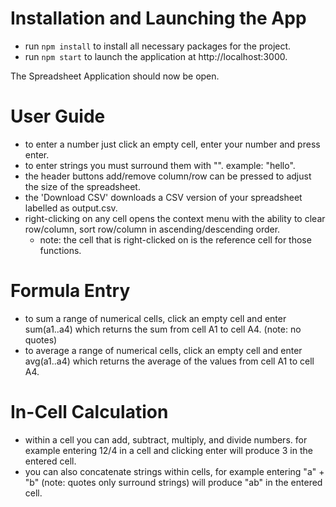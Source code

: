 # Installation and Launching the App

- run ```npm install``` to install all necessary packages for the project.
- run ```npm start``` to launch the application at http://localhost:3000.

The Spreadsheet Application should now be open. 

# User Guide

- to enter a number just click an empty cell, enter your number and press enter. 
- to enter strings you must surround them with "". example: "hello".
- the header buttons add/remove column/row can be pressed to adjust the size of the spreadsheet. 
- the 'Download CSV' downloads a CSV version of your spreadsheet labelled as output.csv. 
- right-clicking on any cell opens the context menu with the ability to clear row/column, sort row/column in ascending/descending order. 
    - note: the cell that is right-clicked on is the reference cell for those functions. 

# Formula Entry

- to sum a range of numerical cells, click an empty cell and enter sum(a1..a4) which returns the sum from cell A1 to cell A4. (note: no quotes)
- to average a range of numerical cells, click an empty cell and enter avg(a1..a4) which returns the average of the values from cell A1 to cell A4. 

# In-Cell Calculation

- within a cell you can add, subtract, multiply, and divide numbers. for example entering 12/4 in a cell and clicking enter will produce 3 in the entered cell. 
- you can also concatenate strings within cells, for example entering "a" + "b" (note: quotes only surround strings) will produce "ab" in the entered cell. 

